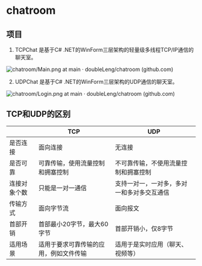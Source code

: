 # chatroom

## 项目

1. TCPChat 是基于C# .NET的WinForm三层架构的轻量级多线程TCP/IP通信的聊天室。

![chatroom/Main.png at main · doubleLeng/chatroom (github.com)](https://github.com/doubleLeng/chatroom/blob/main/img/img_TCPChat/Main.png)

2. UDPChat 是基于C# .NET的WinForm三层架构的UDP通信的聊天室。

![chatroom/Login.png at main · doubleLeng/chatroom (github.com)](https://github.com/doubleLeng/chatroom/blob/main/img/img_UDPChat/Login.png)

## **TCP和UDP的区别**

|              | TCP                                    | UDP                                        |
| ------------ | -------------------------------------- | ------------------------------------------ |
| 是否连接     | 面向连接                               | 无连接                                     |
| 是否可靠     | 可靠传输，使用流量控制和拥塞控制       | 不可靠传输，不使用流量控制和拥塞控制       |
| 连接对象个数 | 只能是一对一通信                       | 支持一对一，一对多，多对一和多对多交互通信 |
| 传输方式     | 面向字节流                             | 面向报文                                   |
| 首部开销     | 首部最小20字节，最大60字节             | 首部开销小，仅8字节                        |
| 适用场景     | 适用于要求可靠传输的应用，例如文件传输 | 适用于是实时应用（聊天、视频等）           |


